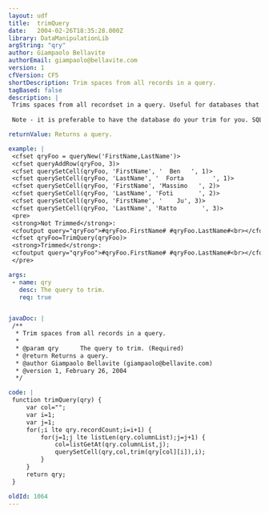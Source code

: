 ```yaml
---
layout: udf
title:  trimQuery
date:   2004-02-26T18:35:28.000Z
library: DataManipulationLib
argString: "qry"
author: Giampaolo Bellavite
authorEmail: giampaolo@bellavite.com
version: 1
cfVersion: CF5
shortDescription: Trim spaces from all records in a query.
tagBased: false
description: |
 Trims spaces from all recordset in a query. Useful for databases that retrieve varchars values with extra spaces (as SQL Server). 
 
 Note - it is preferable to have the database do your trim for you. SQL Server for example can easily trim the data returned.

returnValue: Returns a query.

example: |
 <cfset qryFoo = queryNew('FirstName,LastName')>
 <cfset queryAddRow(qryFoo, 3)>
 <cfset querySetCell(qryFoo, 'FirstName', '  Ben   ', 1)>
 <cfset querySetCell(qryFoo, 'LastName', '  Forta        ', 1)>
 <cfset querySetCell(qryFoo, 'FirstName', 'Massimo   ', 2)>
 <cfset querySetCell(qryFoo, 'LastName', 'Foti       ', 2)>
 <cfset querySetCell(qryFoo, 'FirstName', '    Ju', 3)>
 <cfset querySetCell(qryFoo, 'LastName', 'Ratto       ', 3)>
 <pre>
 <strong>Not Trimmed</strong>:
 <cfoutput query="qryFoo">#qryFoo.FirstName# #qryFoo.LastName#<br></cfoutput>
 <cfset qryFoo=TrimQuery(qryFoo)>
 <strong>Trimmed</strong>:
 <cfoutput query="qryFoo">#qryFoo.FirstName# #qryFoo.LastName#<br></cfoutput>
 </pre>

args:
 - name: qry
   desc: The query to trim.
   req: true


javaDoc: |
 /**
  * Trim spaces from all records in a query.
  * 
  * @param qry      The query to trim. (Required)
  * @return Returns a query. 
  * @author Giampaolo Bellavite (giampaolo@bellavite.com) 
  * @version 1, February 26, 2004 
  */

code: |
 function trimQuery(qry) {
     var col="";
     var i=1;
     var j=1;
     for(;i lte qry.recordCount;i=i+1) {
         for(j=1;j lte listLen(qry.columnList);j=j+1) {
             col=listGetAt(qry.columnList,j);
             querySetCell(qry,col,trim(qry[col][i]),i);
         }
     }
     return qry;
 }

oldId: 1064
---
```


